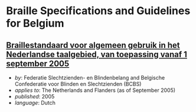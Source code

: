# Braille Specifications and Guidelines for Belgium

## [Braillestandaard voor algemeen gebruik in het Nederlandse taalgebied, van toepassing vanaf 1 september 2005](Eindtekst-zonder-voorblad-dec-2005.doc)

- _by_: Federatie Slechtzienden- en Blindenbelang and
  Belgische Confederatie voor Blinden en Slechtzienden (BCBS)
- _applies to_: The Netherlands and Flanders (as of September 2005)
- _published_: 2005
- _language_: Dutch

